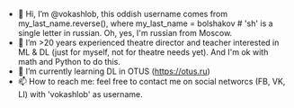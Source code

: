 - 👋 Hi, I’m @vokashlob, this oddish username comes from my_last_name.reverse(), where my_last_name = bolshakov # 'sh' is a single letter in russian. Oh, yes, I'm russian from Moscow.
- 👀 I’m >20 years experienced theatre director and teacher interested in ML & DL (just for myself, not for theatre needs yet). And I'm ok with math and Python to do this.
- 🌱 I’m currently learning DL in OTUS (https://otus.ru)
- 📫 How to reach me: feel free to contact me on social networcs (FB, VK, LI) with 'vokashlob' as username.

<!---
vokashlob/vokashlob is a ✨ special ✨ repository because its `README.md` (this file) appears on your GitHub profile.
You can click the Preview link to take a look at your changes.
--->
